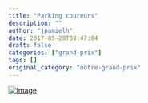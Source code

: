 ```yaml
---
title: "Parking coureurs"
description: ""
author: "jpamielh"
date: 2017-05-20T09:47:04
draft: false
categories: ["grand-prix"]
tags: []
original_category: "notre-grand-prix"
---
```


[![Image](http://www.cyclo-club-wavrin.fr/fichiers_site/a2860cyc/contenu_pages/Course%20Wavrin/Annee_2016/DEVIATION_PLAN_2__PARKINGS_COUREURS_GP_2016-page-001_2.jpg)](http://www.cyclo-club-wavrin.fr/fichiers_site/a2860cyc/contenu_pages/Course%20Wavrin/Annee_2016/DEVIATION_PLAN_2__PARKINGS_COUREURS_GP_2016-page-001_2.jpg)